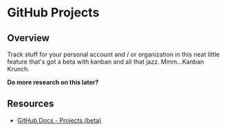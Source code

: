 # GitHub Projects

## Overview
Track stuff for your personal account and / or organization in this neat little feature that's got a beta with kanban and all that jazz. Mmm...Kanban Krunch.

**Do more research on this later?**

## Resources

- [GitHub Docs - Projects (beta)](https://docs.github.com/en/issues/trying-out-the-new-projects-experience)